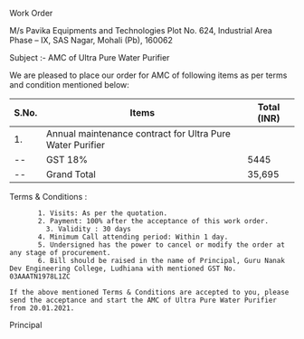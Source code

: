 Work Order

M/s Pavika Equipments and Technologies
Plot No. 624, Industrial Area
Phase – IX, SAS Nagar,
Mohali (Pb), 160062



Subject :-  AMC of Ultra Pure Water Purifier

 We are pleased to place our order for AMC of following items as per terms and condition mentioned below:

|S.No.|Items|Total (INR)|
|-----|-----|-----------|
|1.| Annual maintenance contract for Ultra Pure Water Purifier|| 30250|
|--|GST 18%|5445|
|--|Grand Total| 35,695|

Terms & Conditions :

           1. Visits: As per the quotation.
           2. Payment: 100% after the acceptance of this work order.
	         3. Validity : 30 days
           4. Minimum Call attending period: Within 1 day.
           5. Undersigned has the power to cancel or modify the order at any stage of procurement.
           6. Bill should be raised in the name of Principal, Guru Nanak Dev Engineering College, Ludhiana with mentioned GST No. 03AAATN1978L1ZC

	If the above mentioned Terms & Conditions are accepted to you, please send the acceptance and start the AMC of Ultra Pure Water Purifier from 20.01.2021.


Principal
